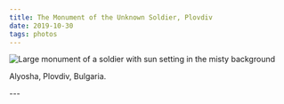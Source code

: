 ```yaml
---
title: The Monument of the Unknown Soldier, Plovdiv
date: 2019-10-30
tags: photos
---
```

<p><img src="/assets/images/plovdiv-soldier.jpg" alt="Large monument of a soldier with sun setting in the misty background" /></p>
<p>Alyosha, Plovdiv, Bulgaria.</p>
---
